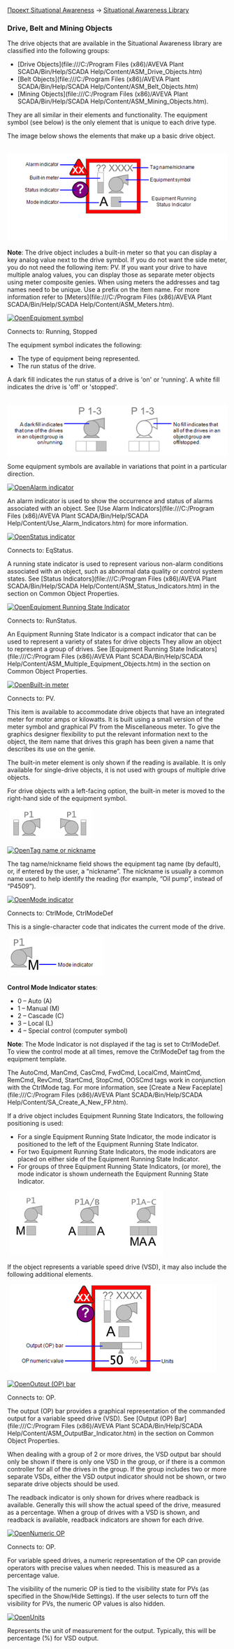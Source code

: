 [Проект Situational Awareness](../README.md) -> [Situational Awareness Library](readme.md)

### Drive, Belt and Mining Objects

The drive objects that are available in the Situational Awareness library are classified into the following groups:

- [Drive Objects](file:///C:/Program Files (x86)/AVEVA Plant SCADA/Bin/Help/SCADA Help/Content/ASM_Drive_Objects.htm)                
- [Belt Objects](file:///C:/Program Files (x86)/AVEVA Plant SCADA/Bin/Help/SCADA Help/Content/ASM_Belt_Objects.htm)                
- [Mining Objects](file:///C:/Program Files (x86)/AVEVA Plant SCADA/Bin/Help/SCADA Help/Content/ASM_Mining_Objects.htm).

They are all similar in their elements and  functionality. The equipment symbol (see below) is the only element that is unique to each drive type. 

The image below shows the elements that make up a basic drive object.

​                ![img](media/Drive_Common_Elements.png)            

**Note**: The drive object includes a  built-in meter so that you can display a key analog value next to the  drive symbol.  If you do not want the side meter, you do not need the  following item: 		PV. 
If you want your drive to have multiple analog values, you can display those as separate meter objects using meter  composite genies. When using meters the addresses and  tag names need to be unique. Use a prefix on the item name. For more information refer to [Meters](file:///C:/Program Files (x86)/AVEVA Plant SCADA/Bin/Help/SCADA Help/Content/ASM_Meters.htm).

[![Open](file:///C:/Program%20Files%20(x86)/AVEVA%20Plant%20SCADA/Bin/Help/SCADA%20Help/Skins/Default/Stylesheets/Images/transparent.gif)Equipment symbol](javascript:void(0))

Connects to: Running, Stopped

The equipment symbol indicates the following:

-  The type of equipment being represented.
-  The run status of the drive.

 A dark fill indicates the run status of a drive is 'on' or 'running'. A white fill indicates the drive is 'off' or 'stopped'.

​                        ![img](media/Drive_Run_Status.png)                    

Some equipment symbols are available in variations that point in a particular direction. 

[![Open](file:///C:/Program%20Files%20(x86)/AVEVA%20Plant%20SCADA/Bin/Help/SCADA%20Help/Skins/Default/Stylesheets/Images/transparent.gif)Alarm indicator](javascript:void(0))

An alarm indicator is used to show the occurrence and status of alarms associated with an object. See [Use Alarm Indicators](file:///C:/Program Files (x86)/AVEVA Plant SCADA/Bin/Help/SCADA Help/Content/Use_Alarm_Indicators.htm) for more information. 

[![Open](file:///C:/Program%20Files%20(x86)/AVEVA%20Plant%20SCADA/Bin/Help/SCADA%20Help/Skins/Default/Stylesheets/Images/transparent.gif)Status indicator](javascript:void(0))

Connects to: EqStatus.

A running state indicator  is used to represent various non-alarm conditions associated with an  object, such as abnormal data quality or control system states. See [Status Indicators](file:///C:/Program Files (x86)/AVEVA Plant SCADA/Bin/Help/SCADA Help/Content/ASM_Status_Indicators.htm) in the section on Common Object Properties. 

[![Open](file:///C:/Program%20Files%20(x86)/AVEVA%20Plant%20SCADA/Bin/Help/SCADA%20Help/Skins/Default/Stylesheets/Images/transparent.gif)Equipment Running State Indicator](javascript:void(0))

Connects to: RunStatus.

An Equipment Running State  Indicator is a compact indicator that can be used to represent a variety of states for drive objects They allow an object to represent a group  of drives. See [Equipment Running State Indicators](file:///C:/Program Files (x86)/AVEVA Plant SCADA/Bin/Help/SCADA Help/Content/ASM_Multiple_Equipment_Objects.htm) in the section on Common Object Properties. 

[![Open](file:///C:/Program%20Files%20(x86)/AVEVA%20Plant%20SCADA/Bin/Help/SCADA%20Help/Skins/Default/Stylesheets/Images/transparent.gif)Built-in meter](javascript:void(0))

Connects to: PV.

This item is available to  accommodate drive objects that have an integrated meter for motor amps  or kilowatts. It is built using a small version of the meter symbol and  graphical PV from the Miscellaneous meter. To give the graphics designer flexibility to put the relevant information next to the object, the  item name that drives this graph has been given a name that describes  its use on the genie.

The built-in meter element  is only shown if the reading is available. It is only available for  single-drive objects, it is not used with groups of multiple drive  objects.

For drive objects with a left-facing option, the built-in meter is moved to the right-hand side of the equipment symbol.

​                        ![img](media/Drive_Builtin_Meter.png)                    

[![Open](file:///C:/Program%20Files%20(x86)/AVEVA%20Plant%20SCADA/Bin/Help/SCADA%20Help/Skins/Default/Stylesheets/Images/transparent.gif)Tag name or nickname](javascript:void(0))

The tag name/nickname field shows the equipment tag name (by default), or, if entered by the user, a “nickname”. The nickname is usually a common name used to help identify the reading (for example, “Oil pump”, instead of “P4509”). 

[![Open](file:///C:/Program%20Files%20(x86)/AVEVA%20Plant%20SCADA/Bin/Help/SCADA%20Help/Skins/Default/Stylesheets/Images/transparent.gif)Mode indicator](javascript:void(0))

Connects to: CtrlMode, CtrlModeDef

This is a single-character code that indicates the current mode of the drive. 

​                        ![img](media/Drives_Mode1.png)                    

**Control Mode Indicator states**:

- 0 – Auto (A)
- 1 – Manual (M)
- 2 – Cascade (C)
- 3 – Local (L)
- 4 – Special control (computer symbol)

**Note**: The Mode  Indicator is not displayed if the tag is set to CtrlModeDef. To view the control mode at all times, remove the CtrlModeDef tag from the  equipment template. 

The AutoCmd, ManCmd,  CasCmd, FwdCmd, LocalCmd, MaintCmd, RemCmd, RevCmd, StartCmd, StopCmd,  OOSCmd tags work in conjunction with the CtrlMode tag. For more  information, see [Create a New Faceplate](file:///C:/Program Files (x86)/AVEVA Plant SCADA/Bin/Help/SCADA Help/Content/SA_Create_A_New_FP.htm). 

If a drive object includes Equipment Running State Indicators, the following positioning is used: 

- For a single Equipment Running State Indicator, the mode indicator is positioned to  the left of the Equipment Running State Indicator. 
- For two  Equipment Running State Indicators, the mode indicators are placed on  either side of the Equipment Running State Indicator.
- For groups  of three Equipment Running State Indicators, (or more), the mode  indicator is shown underneath the Equipment Running State Indicator.

​                        ![img](media/Drives_Mode2.png)                    

If the object represents a variable speed drive (VSD), it may also include the following additional elements.

​                ![img](media/Drives_Common_Elements_VSD.png)            

[![Open](file:///C:/Program%20Files%20(x86)/AVEVA%20Plant%20SCADA/Bin/Help/SCADA%20Help/Skins/Default/Stylesheets/Images/transparent.gif)Output (OP) bar](javascript:void(0))

Connects to: OP.

The output (OP) bar provides a graphical representation of the commanded output for a variable speed drive (VSD). See [Output (OP) Bar](file:///C:/Program Files (x86)/AVEVA Plant SCADA/Bin/Help/SCADA Help/Content/ASM_OutputBar_Indicator.htm) in the section on Common Object Properties. 

When dealing with a group  of 2 or more drives, the VSD output bar should only be shown if there is only one VSD in the group, or if there is a common controller for all  of the drives in the group. If the group includes two or more separate  VSDs, either the VSD output indicator should not be shown, or two  separate drive objects should be used.

The readback indicator is  only shown for drives where readback is available. Generally this will  show the actual speed of the drive, measured as a percentage. When a  group of drives with a VSD is shown, and readback is available, readback indicators are shown for each drive.

[![Open](file:///C:/Program%20Files%20(x86)/AVEVA%20Plant%20SCADA/Bin/Help/SCADA%20Help/Skins/Default/Stylesheets/Images/transparent.gif)Numeric OP](javascript:void(0))

Connects to: OP.

For variable speed drives, a numeric representation of the OP can provide operators with precise  values when needed. This is measured as a percentage value. 

The visibility of the  numeric OP is tied to the visibility state for PVs (as specified in the  Show/Hide Settings). If the user selects to turn off the visibility for  PVs, the numeric OP values is also hidden. 

[![Open](file:///C:/Program%20Files%20(x86)/AVEVA%20Plant%20SCADA/Bin/Help/SCADA%20Help/Skins/Default/Stylesheets/Images/transparent.gif)Units](javascript:void(0))

Represents the unit of measurement for the output. Typically, this will be percentage (%) for VSD output. 